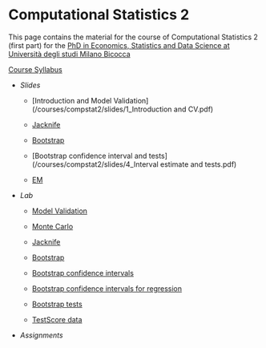 # Computational Statistics 2

This page contains the material for the course of Computational Statistics 2 (first part) for the [PhD  in Economics, Statistics and Data Science at Università degli studi Milano Bicocca](https://www.dems.unimib.it/en/research/phd-programme)

[Course Syllabus](/courses/compstat2/syllabus.pdf)

- *Slides*

   - [Introduction and Model Validation](/courses/compstat2/slides/1_Introduction and CV.pdf)

   - [Jacknife](/courses/compstat2/slides/2_Jacknife.pdf)


   - [Bootstrap](/courses/compstat2/slides/3_Bootstrap.pdf)

   - [Bootstrap confidence interval and tests](/courses/compstat2/slides/4_Interval estimate and tests.pdf)

   - [EM](/courses/compstat2/slides/5_EM.pdf)

- *Lab*

   - [Model Validation](/courses/compstat2/scripts/0_CV.R)

   - [Monte Carlo](/courses/compstat2/scripts/1_MC.R)

   - [Jacknife](/courses/compstat2/scripts/2_Jacknife.R)

   - [Bootstrap](/courses/compstat2/scripts/3_Bootstrap.R)

   - [Bootstrap confidence intervals](/courses/compstat2/scripts/4_CIs.R)

   - [Bootstrap confidence intervals for regression](/courses/compstat2/scripts/5_CIs_Regression.R)

   - [Bootstrap tests](/courses/compstat2/scripts/6_Tests.R)


   - [TestScore data](/courses/compstat2/scripts/ExamScore.RData)
- *Assignments*
